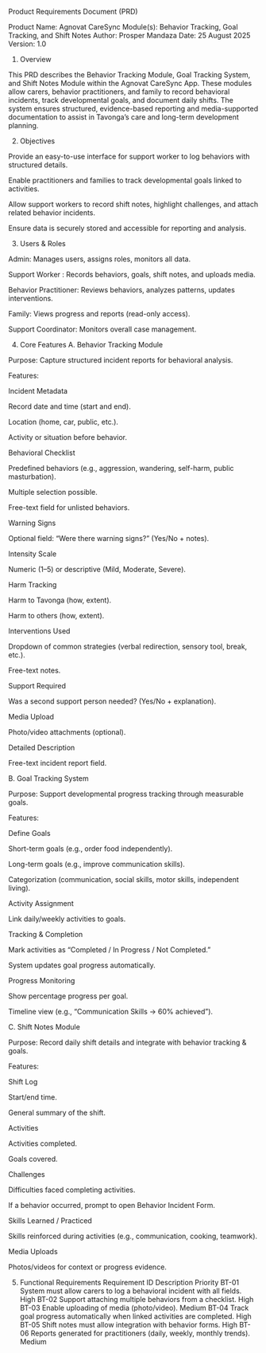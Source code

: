 Product Requirements Document (PRD)

Product Name: Agnovat CareSync
Module(s): Behavior Tracking, Goal Tracking, and Shift Notes
Author: Prosper Mandaza
Date: 25 August 2025
Version: 1.0

1. Overview

This PRD describes the Behavior Tracking Module, Goal Tracking System, and Shift Notes Module within the Agnovat CareSync App. These modules allow carers, behavior practitioners, and family to record behavioral incidents, track developmental goals, and document daily shifts. The system ensures structured, evidence-based reporting and media-supported documentation to assist in Tavonga’s care and long-term development planning.

2. Objectives

Provide an easy-to-use interface for support worker to log behaviors with structured details.

Enable practitioners and families to track developmental goals linked to activities.

Allow support workers to record shift notes, highlight challenges, and attach related behavior incidents.

Ensure data is securely stored and accessible for reporting and analysis.

3. Users & Roles

Admin: Manages users, assigns roles, monitors all data.

Support Worker : Records behaviors, goals, shift notes, and uploads media.

Behavior Practitioner: Reviews behaviors, analyzes patterns, updates interventions.

Family: Views progress and reports (read-only access).

Support Coordinator: Monitors overall case management.

4. Core Features
A. Behavior Tracking Module

Purpose: Capture structured incident reports for behavioral analysis.

Features:

Incident Metadata

Record date and time (start and end).

Location (home, car, public, etc.).

Activity or situation before behavior.

Behavioral Checklist

Predefined behaviors (e.g., aggression, wandering, self-harm, public masturbation).

Multiple selection possible.

Free-text field for unlisted behaviors.

Warning Signs

Optional field: “Were there warning signs?” (Yes/No + notes).

Intensity Scale

Numeric (1–5) or descriptive (Mild, Moderate, Severe).

Harm Tracking

Harm to Tavonga (how, extent).

Harm to others (how, extent).

Interventions Used

Dropdown of common strategies (verbal redirection, sensory tool, break, etc.).

Free-text notes.

Support Required

Was a second support person needed? (Yes/No + explanation).

Media Upload

Photo/video attachments (optional).

Detailed Description

Free-text incident report field.

B. Goal Tracking System

Purpose: Support developmental progress tracking through measurable goals.

Features:

Define Goals

Short-term goals (e.g., order food independently).

Long-term goals (e.g., improve communication skills).

Categorization (communication, social skills, motor skills, independent living).

Activity Assignment

Link daily/weekly activities to goals.

Tracking & Completion

Mark activities as “Completed / In Progress / Not Completed.”

System updates goal progress automatically.

Progress Monitoring

Show percentage progress per goal.

Timeline view (e.g., “Communication Skills → 60% achieved”).

C. Shift Notes Module

Purpose: Record daily shift details and integrate with behavior tracking & goals.

Features:

Shift Log

Start/end time.

General summary of the shift.

Activities

Activities completed.

Goals covered.

Challenges

Difficulties faced completing activities.

If a behavior occurred, prompt to open Behavior Incident Form.

Skills Learned / Practiced

Skills reinforced during activities (e.g., communication, cooking, teamwork).

Media Uploads

Photos/videos for context or progress evidence.

5. Functional Requirements
Requirement ID	Description	Priority
BT-01	System must allow carers to log a behavioral incident with all fields.	High
BT-02	Support attaching multiple behaviors from a checklist.	High
BT-03	Enable uploading of media (photo/video).	Medium
BT-04	Track goal progress automatically when linked activities are completed.	High
BT-05	Shift notes must allow integration with behavior forms.	High
BT-06	Reports generated for practitioners (daily, weekly, monthly trends).	Medium